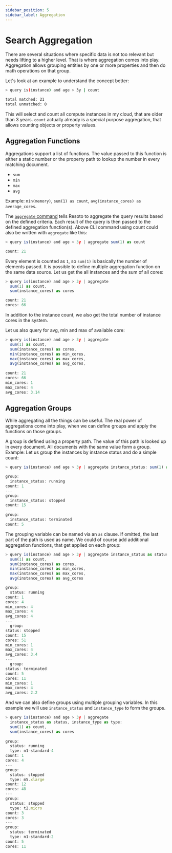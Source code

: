 ```yaml
---
sidebar_position: 5
sidebar_label: Aggregation
---
```


# Search Aggregation

There are several situations where specific data is not too relevant but needs lifting to a higher level. That is where aggregation comes into play.
Aggregation allows grouping entities by one or more properties and then do math operations on that group.

Let's look at an example to understand the concept better:
```bash
> query is(instance) and age > 3y | count

total matched: 21
total unmatched: 0
```
This will select and count all compute instances in my cloud, that are older than 3 years.
`count` actually already is a special purpose aggregation, that allows counting objects or property values.

## Aggregation Functions

Aggregations support a list of functions. 
The value passed to this function is either a static number or the property path to lookup the number in every matching document.
- `sum`
- `min`
- `max`
- `avg`

Example: `min(memory)`, `sum(1) as count`, `avg(instance_cores) as average_cores`.

The [`aggregate` command](../../reference/cli/aggregate.md) tells Resoto to aggregate the query results based on the defined criteria. Each result of the query is then passed to the defined aggregation function(s).
Above CLI command using count could also be written with `aggregate` like this:

```js
> query is(instance) and age > 3y | aggregate sum(1) as count

count: 21
```
Every element is counted as `1`, so `sum(1)` is basically the number of elements passed.
It is possible to define multiple aggregation function on the same data source.
Let us get the all instances and the sum of all cores:

```js
> query is(instance) and age > 3y | aggregate 
  sum(1) as count, 
  sum(instance_cores) as cores

count: 21
cores: 66
```

In addition to the instance count, we also get the total number of instance cores in the system.

Let us also query for avg, min and max of available core:

```js
> query is(instance) and age > 3y | aggregate 
  sum(1) as count, 
  sum(instance_cores) as cores,
  min(instance_cores) as min_cores,
  max(instance_cores) as max_cores,
  avg(instance_cores) as avg_cores,
  
count: 21
cores: 66
min_cores: 1
max_cores: 4
avg_cores: 3.14
```

## Aggregation Groups

While aggregating all the things can be useful. The real power of aggregations come into play,
when we can define groups and apply the functions on those groups.

A group is defined using a property path. The value of this path is looked up in every document.
All documents with the same value form a group.
Example: Let us group the instances by instance status and do a simple count:

```js
> query is(instance) and age > 3y | aggregate instance_status: sum(1) as count

group:
  instance_status: running
count: 1
---
group:
  instance_status: stopped
count: 15
---
group:
  instance_status: terminated
count: 5
```
The grouping variable can be named via an `as` clause. If omitted, the last part of the path is used as name.
We could of course add additional aggregation functions, that get applied on each group:
```js
> query is(instance) and age > 3y | aggregate instance_status as status:
  sum(1) as count,
  sum(instance_cores) as cores,
  min(instance_cores) as min_cores,
  max(instance_cores) as max_cores,
  avg(instance_cores) as avg_cores

group:
  status: running
count: 1
cores: 4
min_cores: 4
max_cores: 4
avg_cores: 4
---
  group:
status: stopped
count: 15
cores: 51
min_cores: 1
max_cores: 4
avg_cores: 3.4
---
  group:
status: terminated
count: 5
cores: 11
min_cores: 1
max_cores: 4
avg_cores: 2.2
```

And we can also define groups using multiple grouping variables.
In this example we will use `instance_status` and `instance_type` to form the groups.

```js
> query is(instance) and age > 3y | aggregate 
  instance_status as status, instance_type as type:
  sum(1) as count,
  sum(instance_cores) as cores
 
group:
  status: running
  type: n1-standard-4
count: 1
cores: 4
---
group:
  status: stopped
  type: m5.xlarge
count: 12
cores: 48
---
group:
  status: stopped
  type: t2.micro
count: 3
cores: 3
---
group:
  status: terminated
  type: n1-standard-2
count: 5
cores: 11
```



